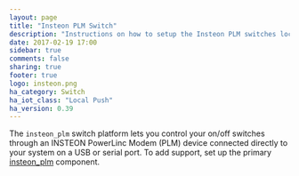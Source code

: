 ```yaml
---
layout: page
title: "Insteon PLM Switch"
description: "Instructions on how to setup the Insteon PLM switches locally within Home Assistant."
date: 2017-02-19 17:00
sidebar: true
comments: false
sharing: true
footer: true
logo: insteon.png
ha_category: Switch
ha_iot_class: "Local Push"
ha_version: 0.39
---
```


The `insteon_plm` switch platform lets you control your on/off switches through 
an INSTEON PowerLinc Modem (PLM) device connected directly to your system on a
USB or serial port.  To add support, set up the primary [insteon_plm]
component.

[insteon_plm]: /components/insteon_plm/

